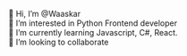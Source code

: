 👋 Hi, I’m @Waaskar  
👀 I’m interested in Python Frontend developer  
🌱 I’m currently learning Javascript, C#, React.  
💞️ I’m looking to collaborate  
